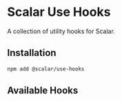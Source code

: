 # Scalar Use Hooks

A collection of utility hooks for Scalar.

## Installation

```bash
npm add @scalar/use-hooks
```

## Available Hooks

<!-- TODO: Add list of hooks -->
